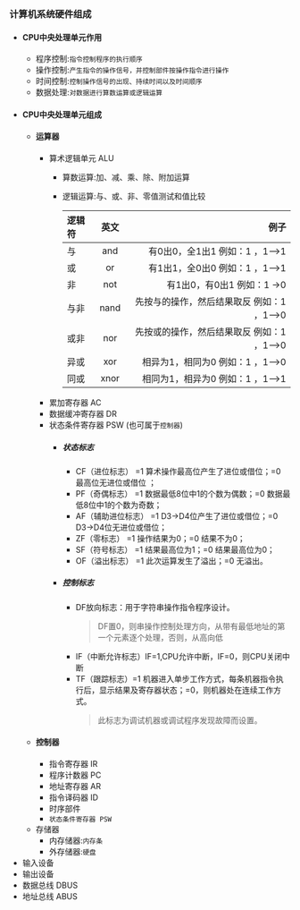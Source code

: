 ### 计算机系统硬件组成
+ #### CPU中央处理单元作用
  + 程序控制:`指令控制程序的执行顺序`
  + 操作控制:`产生指令的操作信号，并控制部件按操作指令进行操作`
  + 时间控制:`控制操作信号的出现、持续时间以及时间顺序`
  + 数据处理:`对数据进行算数运算或逻辑运算`
+ #### CPU中央处理单元组成
  + #### 运算器
    + 算术逻辑单元 ALU
      + 算数运算:加、减、乘、除、附加运算
      + 逻辑运算:与、或、非、零值测试和值比较
      
        |逻辑符|英文|例子|
        | :------------ |:---------------:|----------------------------------------:|
        |与|and|有0出0，全1出1 例如：1 ，1–>1|1 ，0–>0|0 ，1–>0|0 ，0–>0|
        |或|or |有1出1，全0出0 例如：1 ，1–>1|1 ，0–>1|0 ，1–>1|0 ，0–>0|
        |非|not |有1出0，有0出1 例如：1 ->0|0–>1|
        |与非|nand |先按与的操作，然后结果取反 例如：1 ，1–>0 | 1 ，0–>1|0 ，1–>1 0 ，0–>1|
        |或非|nor|先按或的操作，然后结果取反 例如：1 ，1–>0|1 ，0–>0|0 ，1–>0 0 ，0–>1|
        |异或|xor|相异为1，相同为0     例如：1 ，1-->0 |1 ，0-->1| 0 ，1-->1|
        |同或|xnor|相同为1，相异为0    例如：1 ，1-->1 |1 ，0-->0 |0 ，1-->0|0 ，0-->1|
    + 累加寄存器 AC 
    + 数据缓冲寄存器 DR
    + 状态条件寄存器 PSW (也可属于`控制器`)
      + ##### 状态标志
        + CF（进位标志） =1 算术操作最高位产生了进位或借位；=0 最高位无进位或借位 ；
        + PF（奇偶标志） =1 数据最低8位中1的个数为偶数；=0 数据最低8位中1的个数为奇数；
        + AF（辅助进位标志） =1 D3→D4位产生了进位或借位；=0 D3→D4位无进位或借位；
        + ZF（零标志） =1 操作结果为0；=0 结果不为0；
        + SF（符号标志） =1 结果最高位为1；=0 结果最高位为0；
        + OF（溢出标志） =1 此次运算发生了溢出；=0 无溢出。
      + ##### 控制标志
        + DF放向标志：用于字符串操作指令程序设计。
          > DF置0，则串操作控制处理方向，从带有最低地址的第一个元素逐个处理，否则，从高向低
        + IF（中断允许标志）IF=1,CPU允许中断，IF=0，则CPU关闭中断
        + TF（跟踪标志）=1 机器进入单步工作方式，每条机器指令执行后，显示结果及寄存器状态；=0，则机器处在连续工作方式。
          > 此标志为调试机器或调试程序发现故障而设置。
  + #### 控制器
    + 指令寄存器 IR
    + 程序计数器 PC
    + 地址寄存器 AR
    + 指令译码器 ID
    + 时序部件
    + `状态条件寄存器 PSW`
  + 存储器
    + 内存储器:`内存条`
    + 外存储器:`硬盘`
+ 输入设备
+ 输出设备 
+ 数据总线 DBUS
+ 地址总线 ABUS
